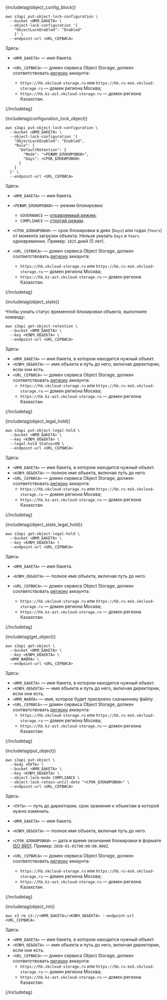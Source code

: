<!-- КОМАНДА КОНФИГУРАЦИИ БЛОКИРОВКИ ОБЪЕКТОВ В БАКЕТЕ ПОСЛЕ ВЕРСИОНИРОВАНИЯ-->

{includetag(object_config_block)}

```console
aws s3api put-object-lock-configuration \
  --bucket <ИМЯ_БАКЕТА> \
  --object-lock-configuration '{
    "ObjectLockEnabled": "Enabled"
    }' \
  --endpoint-url <URL_СЕРВИСА>
```

Здесь:

- `<ИМЯ_БАКЕТА>` — имя бакета.
- `<URL_СЕРВИСА>` — домен сервиса Object Storage, должен соответствовать [региону](/ru/tools-for-using-services/account/concepts/regions) аккаунта:

  - `https://hb.vkcloud-storage.ru` или `https://hb.ru-msk.vkcloud-storage.ru` — домен региона Москва;
  - `https://hb.kz-ast.vkcloud-storage.ru` — домен региона Казахстан.

{/includetag}

<!-- КОМАНДА НАСТРОЙКИ ВРЕМЕННОЙ БЛОКИРОВКИ ПО УМОЛЧАНИЮ-->

{includetag(configuration_lock_object)}

```console
aws s3api put-object-lock-configuration \
  --bucket <ИМЯ_БАКЕТА> \
  --object-lock-configuration '{
    "ObjectLockEnabled": "Enabled",
    "Rule": {
      "DefaultRetention": {
        "Mode": "<РЕЖИМ_БЛОКИРОВКИ>",
        "Days": <СРОК_БЛОКИРОВКИ>
      }
    }
  }' \
  --endpoint-url <URL_СЕРВИСА>
```

Здесь:

- `<ИМЯ_БАКЕТА>` — имя бакета.
- `<РЕЖИМ_БЛОКИРОВКИ>` — режим блокировки:

  - `GOVERNANCE` — [управляемый режим](/ru/storage/s3/concepts/object-lock#governance-lock);
  - `COMPLIANCE` — [строгий режим](/ru/storage/s3/concepts/object-lock#compliance-lock).

- `<СРОК_БЛОКИРОВКИ>` — срок блокировки в днях (`Days`) или годах (`Years`) от момента загрузки объекта. Нельзя указать `Days` и `Years` одновременно. Пример: `1825` дней (5 лет).
- `<URL_СЕРВИСА>` — домен сервиса Object Storage, должен соответствовать [региону](/ru/tools-for-using-services/account/concepts/regions) аккаунта:

  - `https://hb.vkcloud-storage.ru` или `https://hb.ru-msk.vkcloud-storage.ru` — домен региона Москва;
  - `https://hb.kz-ast.vkcloud-storage.ru` — домен региона Казахстан.


{/includetag}

<!-- КОМАНДА ПРОСМОТРА СТАТУСА ВРЕМЕННОЙ БЛОКИРОВКА-->

{includetag(object_state)}

Чтобы узнать статус временной блокировки объекта, выполните команду:

   ```console
   aws s3api get-object-retention \
     --bucket <ИМЯ_БАКЕТА> \
     --key <КЛЮЧ_ОБЪЕКТА> \
     --endpoint-url <URL_СЕРВИСА>
   ```
Здесь:

- `<ИМЯ_БАКЕТА>` — имя бакета, в котором находится нужный объект.
- `<КЛЮЧ_ОБЪЕКТА>` — имя объекта и путь до него, включая директории, если они есть.
- `<URL_СЕРВИСА>` — домен сервиса Object Storage, должен соответствовать [региону](/ru/tools-for-using-services/account/concepts/regions) аккаунта:
    - `https://hb.vkcloud-storage.ru` или `https://hb.ru-msk.vkcloud-storage.ru` — домен региона Москва;
    - `https://hb.kz-ast.vkcloud-storage.ru` — домен региона Казахстан.

{/includetag}

<!-- КОМАНДА УСТАНОВКИ БЕССРОЧНОЙ БЛОКИРОВКИ-->

{includetag(object_legal_hold)}

```console
aws s3api put-object-legal-hold \
  --bucket <ИМЯ_БАКЕТА> \
  --key <КЛЮЧ_ОБЪЕКТА> \
  --legal-hold Status=ON \
  --endpoint-url <URL_СЕРВИСА>
```

Здесь:

- `<ИМЯ_БАКЕТА>` — имя бакета, в котором находится нужный объект.
- `<КЛЮЧ_ОБЪЕКТА>` — полное имя объекта, включая путь до него.
- `<URL_СЕРВИСА>` — домен сервиса Object Storage, должен соответствовать [региону](/ru/tools-for-using-services/account/concepts/regions) аккаунта:
  - `https://hb.vkcloud-storage.ru` или `https://hb.ru-msk.vkcloud-storage.ru` — домен региона Москва;
  - `https://hb.kz-ast.vkcloud-storage.ru` — домен региона Казахстан.

{/includetag}


<!-- КОМАНДА ПРОСМОТРА СТАТУСА БЕССРОЧНОЙ БЛОКИРОВКИ-->

{includetag(object_state_legal_hold)}

```console
aws s3api get-object-legal-hold \
  --bucket <ИМЯ_БАКЕТА> \
  --key <КЛЮЧ_ОБЪЕКТА> \
  --endpoint-url <URL_СЕРВИСА>
```

Здесь:

- `<ИМЯ_БАКЕТА>` — имя бакета.
- `<КЛЮЧ_ОБЪЕКТА>` — полное имя объекта, включая путь до него.
- `<URL_СЕРВИСА>` — домен сервиса Object Storage, должен соответствовать [региону](/ru/tools-for-using-services/account/concepts/regions) аккаунта:

   - `https://hb.vkcloud-storage.ru` или `https://hb.ru-msk.vkcloud-storage.ru` — домен региона Москва;
   - `https://hb.kz-ast.vkcloud-storage.ru` — домен региона Казахстан.

{/includetag}


<!-- КОМАНДА СКАЧИВАНИЯ ОБЪЕКТА-->

{includetag(get_object)}

   ```console
   aws s3api get-object \
     --bucket <ИМЯ_БАКЕТА> \
     --key <КЛЮЧ_ОБЪЕКТА> \
     <ИМЯ_ФАЙЛА> \
     --endpoint-url <URL_СЕРВИСА>
   ```

Здесь:

- `<ИМЯ_БАКЕТА>` — имя бакета, в котором находится нужный объект.
- `<КЛЮЧ_ОБЪЕКТА>` — имя объекта и путь до него, включая директории, если они есть.
- `<ИМЯ_ФАЙЛА>` — имя, которое будет присвоено скачанному файлу.
- `<URL_СЕРВИСА>` — домен сервиса Object Storage, должен соответствовать [региону](/ru/tools-for-using-services/account/concepts/regions) аккаунта:
    - `https://hb.vkcloud-storage.ru` или `https://hb.ru-msk.vkcloud-storage.ru` — домен региона Москва;
    - `https://hb.kz-ast.vkcloud-storage.ru` — домен региона Казахстан.

{/includetag}

<!-- КОМАНДА УСТАНОВКИ БЛОКИРОВКИ В СТРОГОМ РЕЖИМЕ-->

{includetag(put_object)}

```console
aws s3api put-object \
  --body <ПУТЬ> \
  --bucket <ИМЯ_БАКЕТА> \
  --key <КЛЮЧ_ОБЪЕКТА> \
  --object-lock-mode COMPLIANCE \
  --object-lock-retain-until-date "<СРОК_БЛОКИРОВКИ>" \
  --endpoint-url <URL_СЕРВИСА>
```

Здесь:

- `<ПУТЬ>` — путь до директории, срок хранения к объектам в которой нужно изменить.
- `<ИМЯ_БАКЕТА>` — имя бакета.
- `<КЛЮЧ_ОБЪЕКТА>` — полное имя объекта, включая путь до него.
- `<СРОК_БЛОКИРОВКИ>` — дата и время окончания блокировки в формате [ISO 8601](https://www.iso.org/iso-8601-date-and-time-format.html). Пример: `2030-01-01T00:00:00.000Z`.
- `<URL_СЕРВИСА>` — домен сервиса Object Storage, должен соответствовать [региону](/ru/tools-for-using-services/account/concepts/regions) аккаунта:

  - `https://hb.vkcloud-storage.ru` или `https://hb.ru-msk.vkcloud-storage.ru` — домен региона Москва;
  - `https://hb.kz-ast.vkcloud-storage.ru` — домен региона Казахстан.

{/includetag}

<!-- КОМАНДА УДАЛЕНИЯ ОБЪЕКТА-->

{includetag(object_rm)}

   ```console
   aws s3 rm s3://<ИМЯ_БАКЕТА>/<КЛЮЧ_ОБЪЕКТА> --endpoint-url <URL_СЕРВИСА>
   ```

Здесь:

- `<ИМЯ_БАКЕТА>` — имя бакета, в котором находится нужный объект.
- `<КЛЮЧ_ОБЪЕКТА>` — имя объекта и путь до него, включая директории, если они есть.
- `<URL_СЕРВИСА>` — домен сервиса Object Storage, должен соответствовать [региону](/ru/tools-for-using-services/account/concepts/regions) аккаунта:
  - `https://hb.vkcloud-storage.ru` или `https://hb.ru-msk.vkcloud-storage.ru` — домен региона Москва;
  - `https://hb.kz-ast.vkcloud-storage.ru` — домен региона Казахстан.

{/includetag}

